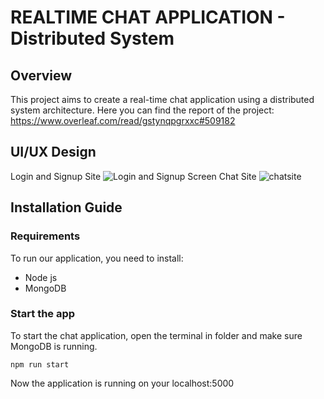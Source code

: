 # REALTIME CHAT APPLICATION - Distributed System

## Overview
This project aims to create a real-time chat application using a distributed system architecture. Here you can find the report of the project: https://www.overleaf.com/read/gstynqpgrxxc#509182

## UI/UX Design
Login and Signup Site
![Login and Signup Screen](https://github.com/TrinhKhasake/REALTIME_CHAT/assets/93463792/fb2f6c57-8444-460d-906d-6f59660c9d00)
Chat Site
![chatsite](https://github.com/TrinhKhasake/REALTIME_CHAT/assets/93463792/ac430b01-6e2b-4a55-b3e9-ee140e562264)


## Installation Guide
### Requirements
To run our application, you need to install: 
* Node js
* MongoDB
### Start the app
To start the chat application, open the terminal in folder and make sure MongoDB is running.
```
npm run start
```
Now the application is running on your localhost:5000
